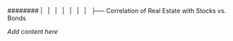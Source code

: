 ######## |   |   |   |   |   |   |   ├── Correlation of Real Estate with Stocks vs. Bonds

*Add content here*